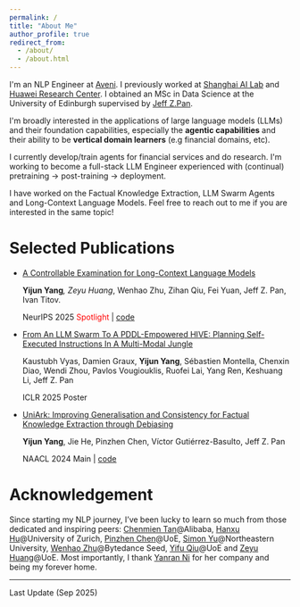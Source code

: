 ```yaml
---
permalink: /
title: "About Me"
author_profile: true
redirect_from: 
  - /about/
  - /about.html
---
```


I'm an NLP Engineer at [Aveni](https://aveni.ai/). I previously worked at [Shanghai AI Lab](https://www.shlab.org.cn/) and [Huawei Research Center](https://www.linkedin.com/company/huawei-technologies-research-development-uk-ltd/?originalSubdomain=uk). I obtained an MSc in Data Science at the University of Edinburgh supervised by [Jeff Z.Pan](https://knowledge-representation.org/j.z.pan/). 

I'm broadly interested in the applications of large language models (LLMs) and their foundation capabilities, especially the **agentic capabilities** and their ability to be **vertical domain learners** (e.g financial domains, etc). 

I currently develop/train agents for financial services and do research. I'm working to become a full-stack LLM Engineer experienced with (continual) pretraining -> post-training -> deployment.

I have worked on the Factual Knowledge Extraction, LLM Swarm Agents and Long-Context Language Models. Feel free to reach out to me if you are interested in the same topic!

Selected Publications
======
- [A Controllable Examination for Long-Context Language Models](https://arxiv.org/abs/2506.02921)
  
  **Yijun Yang**<sup>*</sup>, Zeyu Huang<sup>*</sup>, Wenhao Zhu, Zihan Qiu, Fei Yuan, Jeff Z. Pan, Ivan Titov.
  
  NeurIPS 2025 <span style="color: red;">Spotlight</span> \| [code](https://github.com/Thomasyyj/LongBio-Benchmark)
- [From An LLM Swarm To A PDDL-Empowered HIVE: Planning Self-Executed Instructions In A Multi-Modal Jungle](https://arxiv.org/pdf/2412.12839)

  Kaustubh Vyas, Damien Graux, **Yijun Yang**, Sébastien Montella, Chenxin Diao, Wendi Zhou, Pavlos Vougiouklis, Ruofei Lai, Yang Ren, Keshuang Li, Jeff Z. Pan

  ICLR 2025 Poster
- [UniArk: Improving Generalisation and Consistency for Factual Knowledge Extraction through Debiasing](https://arxiv.org/abs/2404.01253)

  **Yijun Yang**, Jie He, Pinzhen Chen, Víctor Gutiérrez-Basulto, Jeff Z. Pan

  NAACL 2024 Main \| [code](https://github.com/Thomasyyj/UniArk)

Acknowledgement
======
Since starting my NLP journey, I’ve been lucky to learn so much from those dedicated and inspiring peers: [Chenmien Tan](https://chenmientan.github.io/)@Alibaba, [Hanxu Hu](https://hanxuhu.github.io/)@University of Zurich, [Pinzhen Chen](https://pinzhenchen.github.io/)@UoE, [Simon Yu](https://simonucl.github.io/)@Northeastern University, [Wenhao Zhu](https://owennju.github.io/)@Bytedance Seed, [Yifu Qiu](https://yfqiu.netlify.app/)@UoE and [Zeyu Huang](https://zeroyuhuang.github.io/)@UoE. Most importantly, I thank [Yanran Ni](https://www.linkedin.com/in/yanran-ni-a8255024b/) for her company and being my forever home.

---
Last Update (Sep 2025)